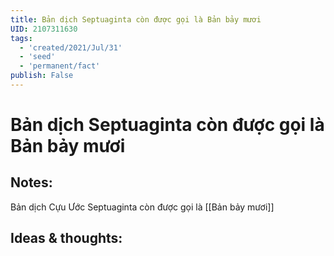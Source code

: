 ```yaml
---
title: Bản dịch Septuaginta còn được gọi là Bản bảy mươi
UID: 2107311630
tags:
  - 'created/2021/Jul/31'
  - 'seed'
  - 'permanent/fact'
publish: False
---
```

# Bản dịch Septuaginta còn được gọi là Bản bảy mươi

## Notes:
Bản dịch Cựu Ước Septuaginta còn được gọi là [[Bản bảy mươi]]

## Ideas & thoughts:

